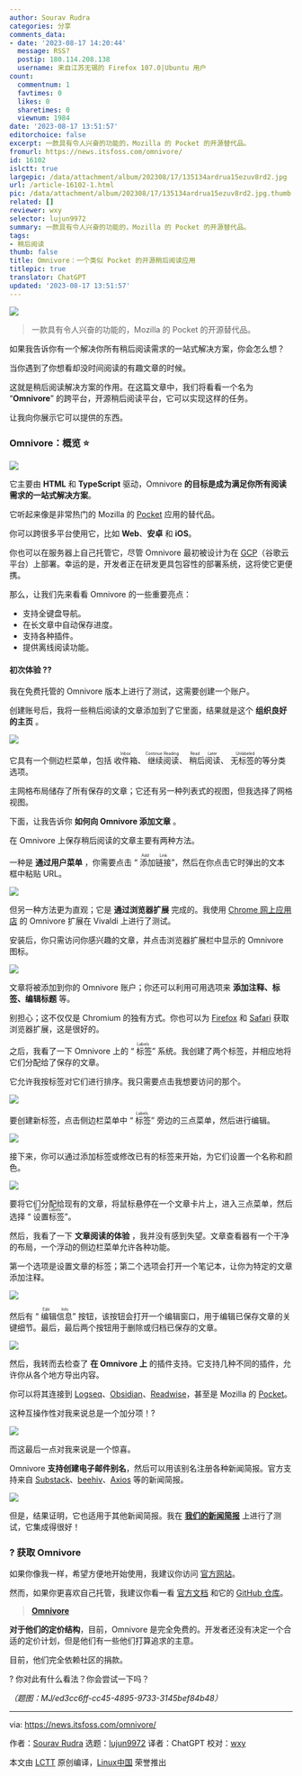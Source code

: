 ```yaml
---
author: Sourav Rudra
categories: 分享
comments_data:
- date: '2023-08-17 14:20:44'
  message: RSS?
  postip: 180.114.208.138
  username: 来自江苏无锡的 Firefox 107.0|Ubuntu 用户
count:
  commentnum: 1
  favtimes: 0
  likes: 0
  sharetimes: 0
  viewnum: 1984
date: '2023-08-17 13:51:57'
editorchoice: false
excerpt: 一款具有令人兴奋的功能的，Mozilla 的 Pocket 的开源替代品。
fromurl: https://news.itsfoss.com/omnivore/
id: 16102
islctt: true
largepic: /data/attachment/album/202308/17/135134ardrua15ezuv8rd2.jpg
url: /article-16102-1.html
pic: /data/attachment/album/202308/17/135134ardrua15ezuv8rd2.jpg.thumb.jpg
related: []
reviewer: wxy
selector: lujun9972
summary: 一款具有令人兴奋的功能的，Mozilla 的 Pocket 的开源替代品。
tags:
- 稍后阅读
thumb: false
title: Omnivore：一个类似 Pocket 的开源稍后阅读应用
titlepic: true
translator: ChatGPT
updated: '2023-08-17 13:51:57'
---
```


![](/data/attachment/album/202308/17/135134ardrua15ezuv8rd2.jpg)



> 
> 一款具有令人兴奋的功能的，Mozilla 的 Pocket 的开源替代品。
> 
> 
> 


如果我告诉你有一个解决你所有稍后阅读需求的一站式解决方案，你会怎么想？


当你遇到了你想看却没时间阅读的有趣文章的时候。


这就是稍后阅读解决方案的作用。在这篇文章中，我们将看看一个名为 “**Omnivore**” 的跨平台，开源稍后阅读平台，它可以实现这样的任务。


让我向你展示它可以提供的东西。


### Omnivore：概览 ⭐


![](/data/attachment/album/202308/17/135157kd24px37r607h0x6.jpg)


它主要由 **HTML** 和 **TypeScript** 驱动，Omnivore **的目标是成为满足你所有阅读需求的一站式解决方案**。


它听起来像是非常热门的 Mozilla 的 [Pocket](https://getpocket.com/en/) 应用的替代品。


你可以跨很多平台使用它，比如 **Web**、**安卓** 和 **iOS**。


你也可以在服务器上自己托管它，尽管 Omnivore 最初被设计为在 [GCP](https://cloud.google.com/)（谷歌云平台）上部署。幸运的是，开发者正在研发更具包容性的部署系统，这将使它更便携。


那么，让我们先来看看 Omnivore 的一些重要亮点：


* 支持全键盘导航。
* 在长文章中自动保存进度。
* 支持各种插件。
* 提供离线阅读功能。


#### 初次体验 ?‍?


我在免费托管的 Omnivore 版本上进行了测试，这需要创建一个账户。


创建账号后，我将一些稍后阅读的文章添加到了它里面，结果就是这个 **组织良好的主页** 。


![](/data/attachment/album/202308/17/135158jlp2jl27ffwzzmfj.jpg)


它具有一个侧边栏菜单，包括 <ruby> 收件箱 <rt>  Inbox </rt></ruby>、<ruby> 继续阅读 <rt>  Continue Reading </rt></ruby>、<ruby> 稍后阅读 <rt>  Read Later </rt></ruby>、<ruby> 无标签的 <rt>  Unlabeled </rt></ruby> 等分类选项。


主网格布局储存了所有保存的文章；它还有另一种列表式的视图，但我选择了网格视图。


下面，让我告诉你 **如何向 Omnivore 添加文章** 。


在 Omnivore 上保存稍后阅读的文章主要有两种方法。


一种是 **通过用户菜单** ，你需要点击 “<ruby> 添加链接 <rt>  Add Link </rt></ruby>”，然后在你点击它时弹出的文本框中粘贴 URL。


![](/data/attachment/album/202308/17/135158aqmagycuzysa014s.jpg)


但另一种方法更为直观；它是 **通过浏览器扩展** 完成的。我使用 [Chrome 网上应用店](https://chrome.google.com/webstore/detail/omnivore/blkggjdmcfjdbmmmlfcpplkchpeaiiab/) 的 Omnivore 扩展在 Vivaldi 上进行了测试。


安装后，你只需访问你感兴趣的文章，并点击浏览器扩展栏中显示的 Omnivore 图标。


![](/data/attachment/album/202308/17/135159dd50xziaozyyr5i5.jpg)


文章将被添加到你的 Omnivore 账户；你还可以利用可用选项来 **添加注释、标签、编辑标题** 等。


别担心；这不仅仅是 Chromium 的独有方式。你也可以为 [Firefox](https://addons.mozilla.org/en-US/firefox/addon/omnivore/) 和 [Safari](https://apps.apple.com/us/app/omnivore-read-highlight-share/id1564031042) 获取浏览器扩展，这是很好的。


之后，我看了一下 Omnivore 上的 “<ruby> 标签 <rt>  Labels </rt></ruby>” 系统。我创建了两个标签，并相应地将它们分配给了保存的文章。


它允许我按标签对它们进行排序。我只需要点击我想要访问的那个。


![](/data/attachment/album/202308/17/135159riitzeokozunlkot.jpg)


要创建新标签，点击侧边栏菜单中 “<ruby> 标签 <rt>  Labels </rt></ruby>” 旁边的三点菜单，然后进行编辑。


![](/data/attachment/album/202308/17/135200uuut2m6c2zcx67ae.jpg)


接下来，你可以通过添加标签或修改已有的标签来开始，为它们设置一个名称和颜色。


![](/data/attachment/album/202308/17/135200dzipufjootn86nin.jpg)


要将它们分配给现有的文章，将鼠标悬停在一个文章卡片上，进入三点菜单，然后选择 “<ruby> 设置标签 <rt>  Set Labels </rt></ruby>”。


然后，我看了一下 **文章阅读的体验** ，我并没有感到失望。文章查看器有一个干净的布局，一个浮动的侧边栏菜单允许各种功能。


第一个选项是设置文章的标签；第二个选项会打开一个笔记本，让你为特定的文章添加注释。


![](/data/attachment/album/202308/17/135200frrj5vorx5jgwvs1.jpg)


然后有 “<ruby> 编辑信息 <rt>  Edit Info </rt></ruby>” 按钮，该按钮会打开一个编辑窗口，用于编辑已保存文章的关键细节。最后，最后两个按钮用于删除或归档已保存的文章。


![](/data/attachment/album/202308/17/135201syyt53y5rcaqyyrc.jpg)


然后，我转而去检查了 **在 Omnivore 上** 的插件支持。它支持几种不同的插件，允许你从各个地方导出内容。


你可以将其连接到 [Logseq](https://logseq.com/)、[Obsidian](https://obsidian.md/)、[Readwise](https://readwise.io/)，甚至是 Mozilla 的 [Pocket](https://getpocket.com/en/)。


这种互操作性对我来说总是一个加分项！?


![](/data/attachment/album/202308/17/135202ij5fcyezlf5pfeac.jpg)


而这最后一点对我来说是一个惊喜。


Omnivore **支持创建电子邮件别名**，然后可以用该别名注册各种新闻简报。官方支持来自 [Substack](https://substack.com/)、[beehiv](https://www.beehiiv.com/)、[Axios](https://www.axios.com/) 等的新闻简报。


![](/data/attachment/album/202308/17/135203z5i6wipyijlal5la.jpg)


但是，结果证明，它也适用于其他新闻简报。我在 **[我们的新闻简报](https://itsfoss.com/newsletter/)** 上进行了测试，它集成得很好！


### ? 获取 Omnivore


如果你像我一样，希望方便地开始使用，我建议你访问 [官方网站](https://omnivore.app/)。


然而，如果你更喜欢自己托管，我建议你看一看 [官方文档](https://docs.omnivore.app/) 和它的 [GitHub 仓库](https://github.com/omnivore-app/omnivore)。



> 
> **[Omnivore](https://omnivore.app/)**
> 
> 
> 


**对于他们的定价结构**，目前，Omnivore 是完全免费的。开发者还没有决定一个合适的定价计划，但是他们有一些他们打算追求的主意。


目前，他们完全依赖社区的捐款。


? 你对此有什么看法？你会尝试一下吗？


*（题图：MJ/ed3cc6ff-cc45-4895-9733-3145bef84b48）*




---


via: <https://news.itsfoss.com/omnivore/>


作者：[Sourav Rudra](https://news.itsfoss.com/author/sourav/) 选题：[lujun9972](https://github.com/lujun9972) 译者：ChatGPT 校对：[wxy](https://github.com/wxy)


本文由 [LCTT](https://github.com/LCTT/TranslateProject) 原创编译，[Linux中国](https://linux.cn/) 荣誉推出